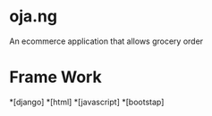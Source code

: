 # oja.ng
An ecommerce application that allows grocery order

# Frame Work
*[django]
*[html]
*[javascript]
*[bootstap]
